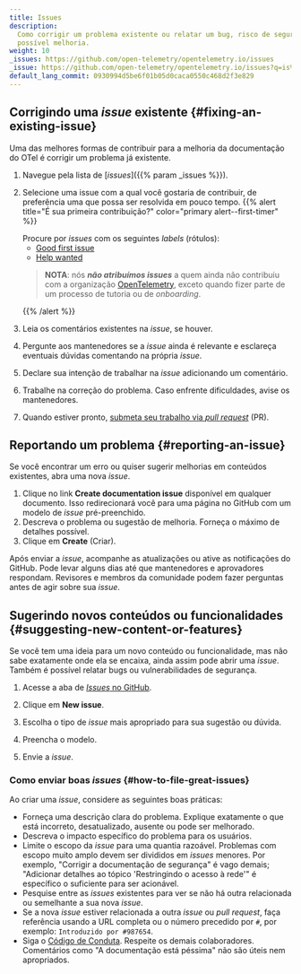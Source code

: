 ```yaml
---
title: Issues
description:
  Como corrigir um problema existente ou relatar um bug, risco de segurança ou
  possível melhoria.
weight: 10
_issues: https://github.com/open-telemetry/opentelemetry.io/issues
_issue: https://github.com/open-telemetry/opentelemetry.io/issues?q=is%3Aissue+is%3Aopen+sort%3Aupdated-desc+label%3A
default_lang_commit: 0930994d5be6f01b05d0caca0550c468d2f3e829
---
```


<style>
  /* Force all list to be compact. */
  li > p {
    margin-bottom: 0;
  }

  /* Style "first time" alert */
  .alert--first-timer {
    margin: 0.5rem 0 !important;

    > blockquote {
      margin-top: 1rem;
      margin-bottom: 0;
      border-left-color: var(--bs-warning);
      background-color: var(--bs-danger-bg-subtle);
      > *:last-child {
        margin-bottom: 0;
      }
    }
  }
</style>

## Corrigindo uma _issue_ existente {#fixing-an-existing-issue}

Uma das melhores formas de contribuir para a melhoria da documentação do OTel é
corrigir um problema já existente.

1. Navegue pela lista de [_issues_]({{% param _issues %}}).
2. Selecione uma issue com a qual você gostaria de contribuir, de preferência
   uma que possa ser resolvida em pouco tempo. <a name="first-issue"></a>
   {{% alert title="É sua primeira contribuição?" color="primary alert--first-timer" %}}

   Procure por _issues_ com os seguintes _labels_ (rótulos):
   - [Good first issue](<{{% param _issue %}}%22good+first-issue%22>)
   - [Help wanted](<{{% param _issue %}}%3A%22help+wanted%22>)

   > **NOTA**: nós **_não atribuímos issues_** a quem ainda não contribuiu com a
   > organização [OpenTelemetry][org], exceto quando fizer parte de um processo
   > de tutoria ou de _onboarding_.
   >
   > [org]: https://github.com/open-telemetry

   {{% /alert %}}

3. Leia os comentários existentes na _issue_, se houver.
4. Pergunte aos mantenedores se a _issue_ ainda é relevante e esclareça
   eventuais dúvidas comentando na própria _issue_.
5. Declare sua intenção de trabalhar na _issue_ adicionando um comentário.
6. Trabalhe na correção do problema. Caso enfrente dificuldades, avise os
   mantenedores.
7. Quando estiver pronto,
   [submeta seu trabalho via _pull request_](../pull-requests) (PR).

## Reportando um problema {#reporting-an-issue}

Se você encontrar um erro ou quiser sugerir melhorias em conteúdos existentes,
abra uma nova _issue_.

1. Clique no link **Create documentation issue** disponível em qualquer
   documento. Isso redirecionará você para uma página no GitHub com um modelo de
   _issue_ pré-preenchido.
2. Descreva o problema ou sugestão de melhoria. Forneça o máximo de detalhes
   possível.
3. Clique em **Create** (Criar).

Após enviar a _issue_, acompanhe as atualizações ou ative as notificações do
GitHub. Pode levar alguns dias até que mantenedores e aprovadores respondam.
Revisores e membros da comunidade podem fazer perguntas antes de agir sobre sua
_issue_.

## Sugerindo novos conteúdos ou funcionalidades {#suggesting-new-content-or-features}

Se você tem uma ideia para um novo conteúdo ou funcionalidade, mas não sabe
exatamente onde ela se encaixa, ainda assim pode abrir uma _issue_. Também é
possível relatar bugs ou vulnerabilidades de segurança.

1. Acesse a aba de
   [_Issues_ no GitHub](https://github.com/open-telemetry/opentelemetry.io/issues/new/).

2. Clique em **New issue**.

3. Escolha o tipo de _issue_ mais apropriado para sua sugestão ou dúvida.

4. Preencha o modelo.

5. Envie a _issue_.

### Como enviar boas _issues_ {#how-to-file-great-issues}

Ao criar uma _issue_, considere as seguintes boas práticas:

- Forneça uma descrição clara do problema. Explique exatamente o que está
  incorreto, desatualizado, ausente ou pode ser melhorado.
- Descreva o impacto específico do problema para os usuários.
- Limite o escopo da _issue_ para uma quantia razoável. Problemas com escopo
  muito amplo devem ser divididos em _issues_ menores. Por exemplo, "Corrigir a
  documentação de segurança" é vago demais; "Adicionar detalhes ao tópico
  'Restringindo o acesso à rede'" é específico o suficiente para ser acionável.
- Pesquise entre as _issues_ existentes para ver se não há outra relacionada ou
  semelhante a sua nova _issue_.
- Se a nova _issue_ estiver relacionada a outra _issue_ ou _pull request_, faça
  referência usando a URL completa ou o número precedido por `#`, por exemplo:
  `Introduzido por #987654`.
- Siga o
  [Código de Conduta](https://github.com/open-telemetry/community/blob/main/code-of-conduct.md).
  Respeite os demais colaboradores. Comentários como "A documentação está
  péssima" não são úteis nem apropriados.
